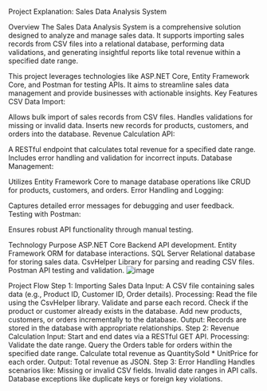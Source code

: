 Project Explanation: Sales Data Analysis System

Overview
The Sales Data Analysis System is a comprehensive solution designed to analyze and manage sales data. It supports importing sales records from CSV files into a relational database, performing data validations, and generating insightful reports like total revenue within a specified date range.

This project leverages technologies like ASP.NET Core, Entity Framework Core, and Postman for testing APIs. It aims to streamline sales data management and provide businesses with actionable insights.
Key Features
CSV Data Import:

Allows bulk import of sales records from CSV files.
Handles validations for missing or invalid data.
Inserts new records for products, customers, and orders into the database.
Revenue Calculation API:

A RESTful endpoint that calculates total revenue for a specified date range.
Includes error handling and validation for incorrect inputs.
Database Management:

Utilizes Entity Framework Core to manage database operations like CRUD for products, customers, and orders.
Error Handling and Logging:

Captures detailed error messages for debugging and user feedback.
Testing with Postman:

Ensures robust API functionality through manual testing.

Technology	Purpose
ASP.NET Core	Backend API development.
Entity Framework	ORM for database interactions.
SQL Server	Relational database for storing sales data.
CsvHelper	Library for parsing and reading CSV files.
Postman	API testing and validation.
![image](https://github.com/user-attachments/assets/4e55f1b0-c55c-4c51-add6-2911ecc8ae8f)

Project Flow
Step 1: Importing Sales Data
Input: A CSV file containing sales data (e.g., Product ID, Customer ID, Order details).
Processing:
Read the file using the CsvHelper library.
Validate and parse each record.
Check if the product or customer already exists in the database.
Add new products, customers, or orders incrementally to the database.
Output: Records are stored in the database with appropriate relationships.
Step 2: Revenue Calculation
Input: Start and end dates via a RESTful GET API.
Processing:
Validate the date range.
Query the Orders table for orders within the specified date range.
Calculate total revenue as QuantitySold * UnitPrice for each order.
Output: Total revenue as JSON.
Step 3: Error Handling
Handles scenarios like:
Missing or invalid CSV fields.
Invalid date ranges in API calls.
Database exceptions like duplicate keys or foreign key violations.
